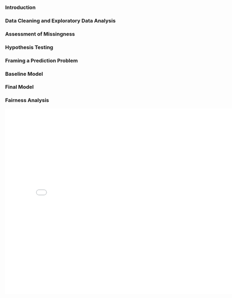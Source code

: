 <body>
  <h3>Introduction</h3>
  <h3>Data Cleaning and Exploratory Data Analysis</h3>
  <h3>Assessment of Missingness</h3>
  <h3>Hypothesis Testing</h3>
  <h3>Framing a Prediction Problem</h3>
  <h3>Baseline Model</h3>
  <h3>Final Model</h3>
  <h3>Fairness Analysis</h3>
</body>
<iframe
    src="plots\plot_1.html"
    width="800"
    height="600"
    frameborder="0"
></iframe>
